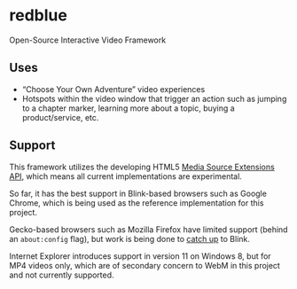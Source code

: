 # redblue
Open-Source Interactive Video Framework

## Uses
- “Choose Your Own Adventure” video experiences
- Hotspots within the video window that trigger an action such as jumping to a chapter marker, learning more about a topic, buying a product/service, etc.

## Support
This framework utilizes the developing HTML5 [Media Source Extensions API](http://w3c.github.io/media-source/), which means all current implementations are experimental.

So far, it has the best support in Blink-based browsers such as Google Chrome, which is being used as the reference implementation for this project.

Gecko-based browsers such as Mozilla Firefox have limited support (behind an `about:config` flag), but work is being done to [catch up](https://bugzilla.mozilla.org/show_bug.cgi?id=778617) to Blink.

Internet Explorer introduces support in version 11 on Windows 8, but for MP4 videos only, which are of secondary concern to WebM in this project and not currently supported.
